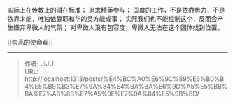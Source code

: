 # 

实际上在传教上的潜在标准；
追求精英参与；
国度的工作，不是依靠势力，不是依靠才能，唯独依靠耶和华的灵方能成事；
实际我们也不能控制这个，反而会产生嫌弃卑微人的气氛；
对卑微人没有包容度，卑微人无法在这个团体找到位置。

[[崇高的使命观]]



---

> 作者: JIJU  
> URL: http://localhost:1313/posts/%E4%BC%A0%E6%9C%89%E6%B0%B4%E5%B9%B3%E7%9A%84%E4%BA%BA%E6%9D%A5%E5%BB%BA%E7%AB%8B%E7%A5%9E%E7%9A%84%E5%9B%BD/  

